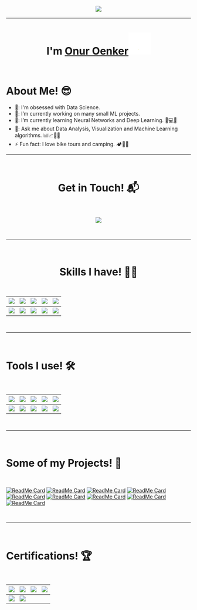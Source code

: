 <p align="center">
  <img src="https://miro.medium.com/max/2048/1*OohqW5DGh9CQS4hLY5FXzA.png" height="230"/>
</p>
<hr>
<h1 align="center">I'm <a href="https://onur-oenker.com/">Onur Oenker<a><img src="https://github.com/Kathryn-Jie/Kathryn-Jie/blob/main/wave.gif" width="60px"/></h1>
<Br>
<h1>About Me! 😎</h1>

- 🏫: I'm obsessed with Data Science.
- 🔭: I’m currently working on many small ML projects.
- 🌱: I’m currently learning Neural Networks and Deep Learning. 🧠💻🤖
- 💬: Ask me about Data Analysis, Visualization and Machine Learning algorithms. 📊📈🤖🧠
- ⚡  Fun fact: I love bike tours and camping. 🏕️🚵‍♂️
  
<hr>
<Br>
<h1 align="center">Get in Touch! 📬</h1>
<Br>
<p align="center">
<a href="https://onur-oenker.com" target="blank"><img align="center" src="https://img.shields.io/badge/Portfolio-0077B5?style=for-the-badge&logo=wordpress&logoColor=white" /></a>
</p>
  
<Br>
<hr>
<Br>
<h1 align="center">Skills I have! 🤸‍♂</h1>
<Br>
  
|![](https://img.shields.io/badge/Machine%20Learning-brightgreen?style=for-the-badge)|![](https://img.shields.io/badge/ML-Supervized%20Learning-brightgreen?style=for-the-badge)|![](https://img.shields.io/badge/ML-Unsupervized%20Learning-brightgreen?style=for-the-badge)|![](https://img.shields.io/badge/Web%20Scraping-red?style=for-the-badge)|![](https://img.shields.io/badge/Dashboards-red?style=for-the-badge)|
|---|---|---|---|---|
|![](https://img.shields.io/badge/Data%20Science-blue?style=for-the-badge)|![](https://img.shields.io/badge/DS-Data%20Cleaning-blue?style=for-the-badge)|![](https://img.shields.io/badge/DS-Data%20Analysis-blue?style=for-the-badge)|![](https://img.shields.io/badge/DS-Data%20Visualization-blue?style=for-the-badge)|![](https://img.shields.io/badge/And%20More!-yellow?style=for-the-badge)|
  
  
<Br>
<hr>
<Br>
<h1>Tools I use! 🛠️</h1>
<Br>
 
|![](https://img.shields.io/badge/Python-FFD43B?style=for-the-badge&logo=python&logoColor=darkgreen)|![](https://img.shields.io/badge/TensorFlow-FF6F00?style=for-the-badge&logo=TensorFlow&logoColor=white)|![](https://img.shields.io/badge/scikit_learn-F7931E?style=for-the-badge&logo=scikit-learn&logoColor=white)|![](https://img.shields.io/badge/-R_Studio-blue?style=for-the-badge&logo=R)|![](https://img.shields.io/badge/Jupyter-F37626.svg?&style=for-the-badge&logo=Jupyter&logoColor=white)|
|---|---|---|---|---|
|![](https://img.shields.io/badge/conda-342B029.svg?&style=for-the-badge&logo=anaconda&logoColor=white)|![](https://img.shields.io/badge/Pandas-2C2D72?style=for-the-badge&logo=pandas&logoColor=white)|![](https://img.shields.io/badge/Numpy-777BB4?style=for-the-badge&logo=numpy&logoColor=white)|![](https://img.shields.io/badge/Plotly-239120?style=for-the-badge&logo=plotly&logoColor=white)|![](https://img.shields.io/badge/And%20More!-yellow?style=for-the-badge)|
  

<Br>
<hr>
<Br>
<h1>Some of my Projects! 🎨</h1>
<Br>
  
[![ReadMe Card](https://github-readme-stats.vercel.app/api/pin/?username=OnurOenker&repo=Russia-ukraine-war)](https://github.com/OnurOenker/Russia-ukraine-war)
[![ReadMe Card](https://github-readme-stats.vercel.app/api/pin/?username=OnurOenker&repo=fake-news-finder)](https://github.com/OnurOenker/fake-news-finder)
[![ReadMe Card](https://github-readme-stats.vercel.app/api/pin/?username=OnurOenker&repo=forbes-list-2022)](https://github.com/OnurOenker/forbes-list-2022)
[![ReadMe Card](https://github-readme-stats.vercel.app/api/pin/?username=OnurOenker&repo=gun-violence-usa)](https://github.com/OnurOenker/gun-violence-usa)
[![ReadMe Card](https://github-readme-stats.vercel.app/api/pin/?username=OnurOenker&repo=mcdonalds-nutrition)](https://github.com/OnurOenker/mcdonalds-nutrition)
[![ReadMe Card](https://github-readme-stats.vercel.app/api/pin/?username=OnurOenker&repo=python-and-sql)](https://github.com/OnurOenker/python-and-sql)
[![ReadMe Card](https://github-readme-stats.vercel.app/api/pin/?username=OnurOenker&repo=vaccine-myths-reddit)](https://github.com/OnurOenker/vaccine-myths-reddit)
[![ReadMe Card](https://github-readme-stats.vercel.app/api/pin/?username=OnurOenker&repo=trump-twitter)](https://github.com/OnurOenker/trump-twitter)
[![ReadMe Card](https://github-readme-stats.vercel.app/api/pin/?username=OnurOenker&repo=student-performance)](https://github.com/OnurOenker/student-performance)

<Br>
<hr>
<Br>
<h1>Certifications! 🏆</h1>
<Br>
  
|[![](https://img.shields.io/badge/Data%20Science%20with%20Databricks-red?style=for-the-badge)](https://www.coursera.org/account/accomplishments/specialization/certificate/NC6HDQH37H26)|[![](https://img.shields.io/badge/Python%20for%20Everybody-blue?style=for-the-badge)](https://www.coursera.org/account/accomplishments/specialization/certificate/8S4XK7FQF6DR)|[![](https://img.shields.io/badge/Business%20Analytics-green?style=for-the-badge)](https://www.coursera.org/account/accomplishments/specialization/certificate/WKBLMC5DJX75)|[![](https://img.shields.io/badge/Modern%20Big%20Data%20Analysis%20with%20SQL-orange?style=for-the-badge)](https://www.coursera.org/account/accomplishments/specialization/certificate/VF8SCDCAFWWR)|
|---|---|---|---|
|[![](https://img.shields.io/badge/Excel%20Skills%20for%20Business-green?style=for-the-badge)](https://www.coursera.org/account/accomplishments/specialization/certificate/QLZTGCNL3DG4)|[![](https://img.shields.io/badge/Google%20Data%20Analytics-purple?style=for-the-badge)](https://www.coursera.org/account/accomplishments/specialization/certificate/VMY4GNRCTTUF)
  
 

<Br>
